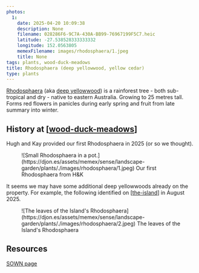 ```yaml
---
photos:
  1:
    date: 2025-04-20 10:09:38
    description: None
    filename: 028286F6-9C7A-430A-BB99-76967199F5C7.heic
    latitude: -27.538528333333332
    longitude: 152.0563805
    memexFilename: images/rhodosphaera/1.jpeg
    title: None
tags: plants, wood-duck-meadows
title: Rhodosphaera (deep yellowwood, yellow cedar)
type: plants
---
```

[Rhodosphaera](https://en.wikipedia.org/wiki/Rhodosphaera) (aka [deep yellowwood](https://sown.com.au/rhodosphaera-rhodanthema-anacardiaceae-deep-yellowwood/)) is a rainforest tree - both sub-tropical and dry - native to eastern Australia. Growing to 25 metres tall. Forms red flowers in panicles during early spring and fruit from late summary into winter.

## History at [[wood-duck-meadows]]

Hugh and Kay provided our first Rhodosphaera in 2025 (or so we thought).

<figure markdown>
![Small Rhodosphaera in a pot.](https://djon.es/assets/memex/sense/landscape-garden/plants/./images/rhodosphaera/1.jpeg)
<caption>Our first Rhodosphaera from H&K</caption>
</figure>

It seems we may have some additional deep yellowwoods already on the property. For example, the following identified on [[the-island]] in August 2025.

<figure markdown>
![The leaves of the Island's Rhodosphaera](https://djon.es/assets/memex/sense/landscape-garden/plants/./images/rhodosphaera/2.jpeg)
<caption>The leaves of the Island's Rhodosphaera</caption>
</figure>

## Resources

[SOWN page](https://sown.com.au/rhodosphaera-rhodanthema-anacardiaceae-deep-yellowwood/)

[//begin]: # "Autogenerated link references for markdown compatibility"
[wood-duck-meadows]: ../wood-duck-meadows "Wood duck meadows"
[the-island]: ../the-island "The Island"
[//end]: # "Autogenerated link references"